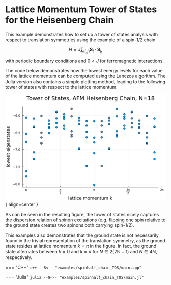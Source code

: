 # Lattice Momentum Tower of States for the Heisenberg Chain  

This example demonstrates how to set up a tower of states analysis with respect to translation symmetries using the example of a spin-$1/2$ chain

$$
    H = J \sum_{\langle i, j \rangle} \bm{S}_i \cdot \bm{S}_j,
$$

with periodic boundary conditions and $0 < J$ for ferromagnetic interactions.

The code below demonstrates how the lowest energy levels for each value of the lattice momentum can be computed using the Lanczos algorithm.
The Julia version also contains a simple plotting method, leading to the following tower of states with respect to the lattice momentum.

![Tower of States](../img/spinhalf_chain_TOS.png){ align=center }

As can be seen in the resulting figure, the tower of states nicely captures the dispersion relation of spinon excitations (e.g. flipping one spin relative to the ground state creates two spinons both carrying spin-$1/2$).

This examples also demonstrates that the ground state is not necessarily found in the trivial representation of the translation symmetry, as the ground state resides at lattice momentum $k=\pi$ in the figure. In fact, the ground state alternates between $k=0$ and $k=\pi$ for $N\in 2(2\mathbb{N}+1)$ and $N \in 4 \mathbb{N}$, respectively.


=== "C++"
	```c++
	--8<-- "examples/spinhalf_chain_TOS/main.cpp"
	```

=== "Julia"
	```julia
	--8<-- "examples/spinhalf_chain_TOS/main.jl"
	```